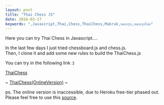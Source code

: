 ```yaml
---
layout: post
title: "Thai Chess JS"
date: 2016-03-17
keywords: ",Javascript,Thai,Chess,ThaiChess,Makruk,หมากรุก,หมากรุกไทย"
---
```


Here you can try Thai Chess in Javascript....

In the last few days I just tried chessboard.js and chess.js.<br/>
Then, I clone it and add some new rules to build the ThaiChess.js

You can try in the following link :)

[ThaiChess](https://auycro.github.io/thchess)

~ [ThaiChess(OnlineVersion)](https://frozen-river-90193.herokuapp.com/) ~

ps. The online version is inaccessible, due to Heroku free-tier phased out. Please feel free to use this [source](https://github.com/auycro/thchess_server).
